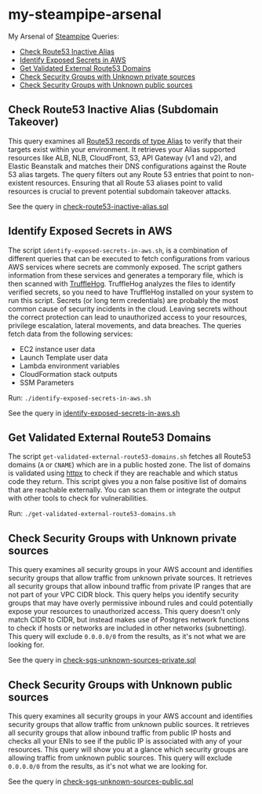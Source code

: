 # my-steampipe-arsenal

My Arsenal of [Steampipe](https://steampipe.io/) Queries:

- [Check Route53 Inactive Alias](#check-route53-inactive-alias-subdomain-takeover)
- [Identify Exposed Secrets in AWS](#identify-exposed-secrets-in-aws)
- [Get Validated External Route53 Domains](#get-validated-external-route53-domains)
- [Check Security Groups with Unknown private sources](#check-security-groups-with-Unknown-private-sources)
- [Check Security Groups with Unknown public sources](#check-security-groups-with-Unknown-public-sources)

## Check Route53 Inactive Alias (Subdomain Takeover)

This query examines all [Route53 records of type Alias](https://docs.aws.amazon.com/Route53/latest/DeveloperGuide/resource-record-sets-choosing-alias-non-alias.html) to verify that their targets exist within your environment. It retrieves your Alias supported resources like ALB, NLB, CloudFront, S3, API Gateway (v1 and v2), and Elastic Beanstalk and matches their DNS configurations against the Route 53 alias targets. The query filters out any Route 53 entries that point to non-existent resources. Ensuring that all Route 53 aliases point to valid resources is crucial to prevent potential subdomain takeover attacks.

See the query in [check-route53-inactive-alias.sql](check-route53-inactive-alias.sql)

## Identify Exposed Secrets in AWS

The script `identify-exposed-secrets-in-aws.sh`, is a combination of different queries that can be executed to fetch configurations from various AWS services where secrets are commonly exposed. The script gathers information from these services and generates a temporary file, which is then scanned with [TruffleHog](https://github.com/trufflesecurity/trufflehog). TruffleHog analyzes the files to identify verified secrets, so you need to have TruffleHog installed on your system to run this script. Secrets (or long term credentials) are probably the most common cause of security incidents in the cloud. Leaving secrets without the correct protection can lead to unauthorized access to your resources, privilege escalation, lateral movements, and data breaches.
The queries fetch data from the following services:

- EC2 instance user data
- Launch Template user data
- Lambda environment variables
- CloudFormation stack outputs
- SSM Parameters

Run: `./identify-exposed-secrets-in-aws.sh`

See the query in [identify-exposed-secrets-in-aws.sh](identify-exposed-secrets-in-aws.sh)

## Get Validated External Route53 Domains

The script `get-validated-external-route53-domains.sh` fetches all Route53 domains (`A` or `CNAME`) which are in a public hosted zone. The list of domains is validated using [httpx](https://docs.projectdiscovery.io/tools/httpx/overview) to check if they are reachable and which status code they return. This script gives you a non false positive list of domains that are reachable externally. You can scan them or integrate the output with other tools to check for vulnerabilities.

Run: `./get-validated-external-route53-domains.sh`

## Check Security Groups with Unknown private sources

This query examines all security groups in your AWS account and identifies security groups that allow traffic from unknown private sources. It retrieves all security groups that allow inbound traffic from private IP ranges that are not part of your VPC CIDR block. This query helps you identify security groups that may have overly permissive inbound rules and could potentially expose your resources to unauthorized access. This query doesn't only match CIDR to CIDR, but instead makes use of Postgres network functions to check if hosts or networks are included in other networks (subnetting). This query will exclude `0.0.0.0/0` from the results, as it's not what we are looking for.

See the query in [check-sgs-unknown-sources-private.sql](check-sgs-unknown-sources-private.sql)

## Check Security Groups with Unknown public sources

This query examines all security groups in your AWS account and identifies security groups that allow traffic from unknown public sources. It retrieves all security groups that allow inbound traffic from public IP hosts and checks all your ENIs to see if the public IP is associated with any of your resources. This query will show you at a glance which security groups are allowing traffic from unknown public sources. This query will exclude `0.0.0.0/0` from the results, as it's not what we are looking for.

See the query in [check-sgs-unknown-sources-public.sql](check-sgs-unknown-sources-public.sql)
